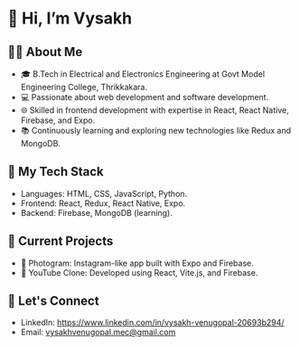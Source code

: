 # 👋 Hi, I’m Vysakh

## 🧑‍💻 About Me

 - 🎓 B.Tech in Electrical and Electronics Engineering at Govt Model Engineering College, Thrikkakara.
 - 💻 Passionate about web development and software development.
 - 🌐 Skilled in frontend development with expertise in React, React Native, Firebase, and Expo.
 - 📚 Continuously learning and exploring new technologies like Redux and MongoDB.

## 🚀 My Tech Stack
 
 - Languages: HTML, CSS, JavaScript, Python.
 - Frontend: React, Redux, React Native, Expo.
 - Backend: Firebase, MongoDB (learning).

## 📂 Current Projects
 - 📸 Photogram: Instagram-like app built with Expo and Firebase.
 - 🎥 YouTube Clone: Developed using React, Vite.js, and Firebase.

## 🌟 Let's Connect
  
-  LinkedIn: https://www.linkedin.com/in/vysakh-venugopal-20693b294/
-  Email: vysakhvenugopal.mec@gmail.com
